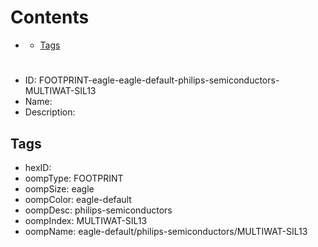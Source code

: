 



Contents
========

* [](#)
	* [Tags](#tags)

# 

- ID: FOOTPRINT-eagle-eagle-default-philips-semiconductors-MULTIWAT-SIL13
- Name: 
- Description: 

## Tags

- hexID: 
- oompType: FOOTPRINT
- oompSize: eagle
- oompColor: eagle-default
- oompDesc: philips-semiconductors
- oompIndex: MULTIWAT-SIL13
- oompName: eagle-default/philips-semiconductors/MULTIWAT-SIL13
